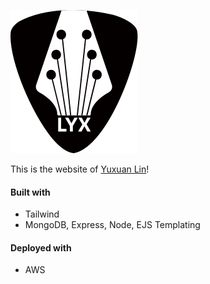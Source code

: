 ![logo](/public/img/logo-light.svg)

This is the website of [Yuxuan Lin](https://yuxuan-lin.com/)!

#### Built with

- Tailwind
- MongoDB, Express, Node, EJS Templating

#### Deployed with

- AWS
